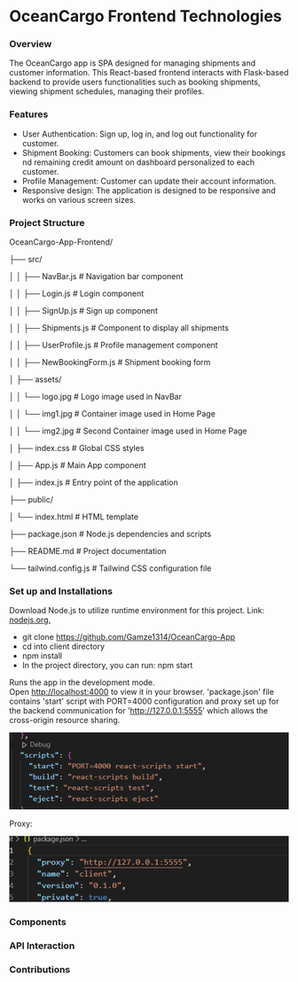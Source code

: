 # OceanCargo Frontend Technologies

### Overview

The OceanCargo app is SPA designed for managing shipments and customer information. This React-based frontend interacts with Flask-based backend to provide users functionalities such as booking shipments, viewing shipment schedules, managing their profiles.

### Features

- User Authentication: Sign up, log in, and log out functionality for customer.
- Shipment Booking: Customers can book shipments, view their bookings nd remaining credit amount on dashboard personalized to each customer.
- Profile Management: Customer can update their account information.
- Responsive design: The application is designed to be responsive and works on various screen sizes.

### Project Structure 

OceanCargo-App-Frontend/

├── src/

│   │   ├── NavBar.js          # Navigation bar component

│   │   ├── Login.js           # Login component

│   │   ├── SignUp.js          # Sign up component

│   │   ├── Shipments.js       # Component to display all shipments

│   │   ├── UserProfile.js      # Profile management component

│   │   ├── NewBookingForm.js     # Shipment booking form

│   ├── assets/

│   │   └── logo.jpg           # Logo image used in NavBar

│   │   └── img1.jpg           # Container image used in Home Page

│   │   └── img2.jpg           # Second Container image used in Home Page

│   ├── index.css              # Global CSS styles

│   ├── App.js                 # Main App component

│   ├── index.js               # Entry point of the application

├── public/

│   └── index.html             # HTML template

├── package.json               # Node.js dependencies and scripts

├── README.md                  # Project documentation

└── tailwind.config.js          # Tailwind CSS configuration file


### Set up and Installations

Download Node.js to utilize runtime environment for this project. Link: [nodejs.org.](https://nodejs.org/en) 

- git clone https://github.com/Gamze1314/OceanCargo-App 
- cd into client directory
- npm install 
- In the project directory, you can run: npm start

Runs the app in the development mode.\
Open [http://localhost:4000](http://localhost:4000) to view it in your browser. 'package.json' file contains 'start' script with PORT=4000 configuration and proxy set up for the backend communication for 'http://127.0.0.1:5555' which allows the cross-origin resource sharing.

![alt text](image.png)


Proxy:

![alt text](image-1.png)



### Components


### API Interaction


### Contributions

